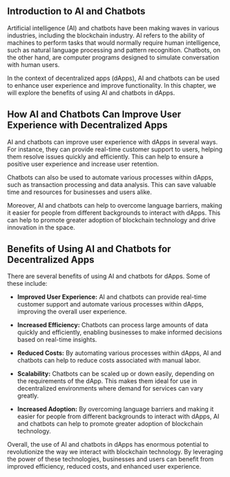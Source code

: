 
Introduction to AI and Chatbots
-------------------------------

Artificial intelligence (AI) and chatbots have been making waves in various industries, including the blockchain industry. AI refers to the ability of machines to perform tasks that would normally require human intelligence, such as natural language processing and pattern recognition. Chatbots, on the other hand, are computer programs designed to simulate conversation with human users.

In the context of decentralized apps (dApps), AI and chatbots can be used to enhance user experience and improve functionality. In this chapter, we will explore the benefits of using AI and chatbots in dApps.

How AI and Chatbots Can Improve User Experience with Decentralized Apps
-----------------------------------------------------------------------

AI and chatbots can improve user experience with dApps in several ways. For instance, they can provide real-time customer support to users, helping them resolve issues quickly and efficiently. This can help to ensure a positive user experience and increase user retention.

Chatbots can also be used to automate various processes within dApps, such as transaction processing and data analysis. This can save valuable time and resources for businesses and users alike.

Moreover, AI and chatbots can help to overcome language barriers, making it easier for people from different backgrounds to interact with dApps. This can help to promote greater adoption of blockchain technology and drive innovation in the space.

Benefits of Using AI and Chatbots for Decentralized Apps
--------------------------------------------------------

There are several benefits of using AI and chatbots for dApps. Some of these include:

* **Improved User Experience:** AI and chatbots can provide real-time customer support and automate various processes within dApps, improving the overall user experience.

* **Increased Efficiency:** Chatbots can process large amounts of data quickly and efficiently, enabling businesses to make informed decisions based on real-time insights.

* **Reduced Costs:** By automating various processes within dApps, AI and chatbots can help to reduce costs associated with manual labor.

* **Scalability:** Chatbots can be scaled up or down easily, depending on the requirements of the dApp. This makes them ideal for use in decentralized environments where demand for services can vary greatly.

* **Increased Adoption:** By overcoming language barriers and making it easier for people from different backgrounds to interact with dApps, AI and chatbots can help to promote greater adoption of blockchain technology.

Overall, the use of AI and chatbots in dApps has enormous potential to revolutionize the way we interact with blockchain technology. By leveraging the power of these technologies, businesses and users can benefit from improved efficiency, reduced costs, and enhanced user experience.
